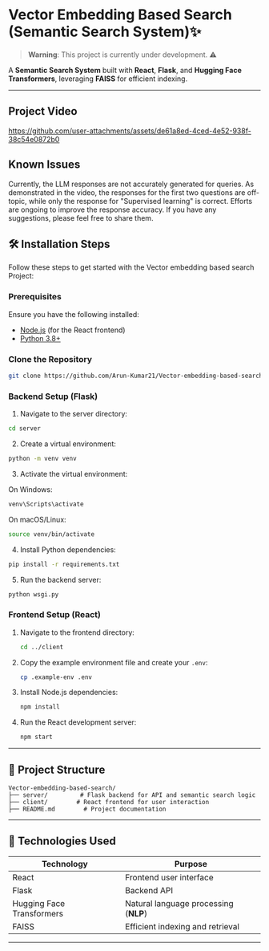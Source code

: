 # Vector Embedding Based Search (**Semantic Search System**)✨

> **Warning**: This project is currently under development. ⚠️

A **Semantic Search System** built with **React**, **Flask**, and **Hugging Face Transformers**, leveraging **FAISS** for efficient indexing.

---

## Project Video

https://github.com/user-attachments/assets/de61a8ed-4ced-4e52-938f-38c54e0872b0

## Known Issues

Currently, the LLM responses are not accurately generated for queries. As demonstrated in the video, the responses for the first two questions are off-topic, while only the response for "Supervised learning" is correct. Efforts are ongoing to improve the response accuracy. If you have any suggestions, please feel free to share them.

## 🛠️ Installation Steps

Follow these steps to get started with the Vector embedding based search Project:

### Prerequisites

Ensure you have the following installed:

- [Node.js](https://nodejs.org/) (for the React frontend)
- [Python 3.8+](https://www.python.org/)

### Clone the Repository

```bash
git clone https://github.com/Arun-Kumar21/Vector-embedding-based-search .
```

### Backend Setup (Flask)

1. Navigate to the server directory:

```bash
cd server
```

2. Create a virtual environment:

```bash
python -m venv venv
```

3. Activate the virtual environment:

On Windows:

```bash
venv\Scripts\activate
```

On macOS/Linux:

```bash
source venv/bin/activate
```

4. Install Python dependencies:

```bash
pip install -r requirements.txt
```

5. Run the backend server:

```bash
python wsgi.py
```

### Frontend Setup (React)

1. Navigate to the frontend directory:

   ```bash
   cd ../client
   ```

2. Copy the example environment file and create your `.env`:

   ```bash
   cp .example-env .env
   ```

3. Install Node.js dependencies:

   ```bash
   npm install
   ```

4. Run the React development server:

   ```bash
   npm start
   ```

---

## 📂 Project Structure

```plaintext
Vector-embedding-based-search/
├── server/         # Flask backend for API and semantic search logic
├── client/        # React frontend for user interaction
├── README.md        # Project documentation
```

---

## 🔧 Technologies Used

| Technology                | Purpose                               |
| ------------------------- | ------------------------------------- |
| React                     | Frontend user interface               |
| Flask                     | Backend API                           |
| Hugging Face Transformers | Natural language processing (**NLP**) |
| FAISS                     | Efficient indexing and retrieval      |

---
